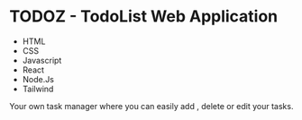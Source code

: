 # TODOZ - TodoList Web Application

- HTML
- CSS
- Javascript
- React
- Node.Js
- Tailwind

Your own task manager where you can easily add , delete or edit your tasks.
